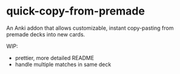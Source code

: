 # quick-copy-from-premade
An Anki addon that allows customizable, instant copy-pasting from premade decks into new cards.

WIP:
- prettier, more detailed README
- handle multiple matches in same deck
